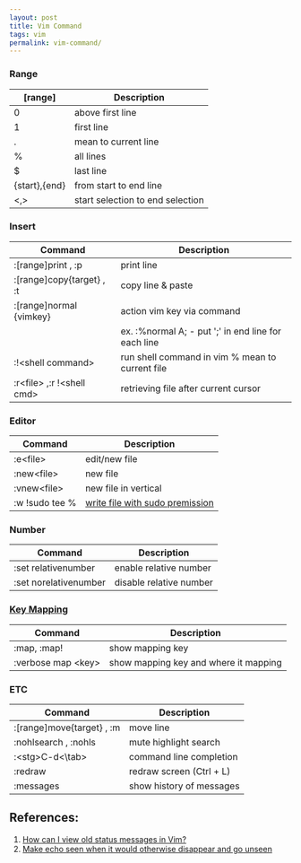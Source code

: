 ```yaml
---
layout: post
title: Vim Command
tags: vim
permalink: vim-command/
---
```


### Range
|\[range\]|Description|
|-------|-----------|
|0 | above first line  |
|1 | first line  |
|. | mean to current line  |
|% | all lines  |
|$ | last line  |
|{start},{end} | from start to end line  |
|\<,\> | start selection to end selection  |

### Insert
|Command|Description|
|-------|-----------|
|:\[range\]print , :p | print line  |
|:\[range\]copy{target} , :t | copy line & paste  |
|:\[range\]normal {vimkey} | action vim key via command  |
||ex. :%normal A; - put ';' in end line for each line  |
|:!\<shell command\> | run shell command in vim  % mean to current file  |
|:r\<file\> ,:r !\<shell cmd\> | retrieving file after current cursor|

### Editor
|Command|Description|
|-------|-----------|
|:e\<file\> | edit/new file|
|:new\<file\> | new file|
|:vnew\<file\> | new file in vertical|
|:w !sudo tee % | [write file with sudo premission](https://www.youtube.com/watch?v=C6xqO4Z1nIo)|

### Number
|Command|Description|
|-------|-----------|
|:set relativenumber | enable relative number  |
|:set norelativenumber | disable relative number  |

### [Key Mapping](http://vim.wikia.com/wiki/Mapping_keys_in_Vim_-_Tutorial_(Part_1))

|Command|Description|
|-------|-----------|
|:map, :map!|show mapping key|
|:verbose map \<key\> | show mapping key and where it mapping|

### ETC
|Command|Description|
|-------|-----------|
|:\[range\]move{target} , :m | move line  |
|:nohlsearch , :nohls | mute highlight search  |
|:\<stg\>C-d\<\tab\> | command line completion|
|:redraw | redraw screen (Ctrl + L)|
|:messages | show history of messages |

## References:
1. [How can I view old status messages in Vim?](http://superuser.com/a/547176)
2. [Make echo seen when it would otherwise disappear and go unseen](http://vim.wikia.com/wiki/Make_echo_seen_when_it_would_otherwise_disappear_and_go_unseen)
